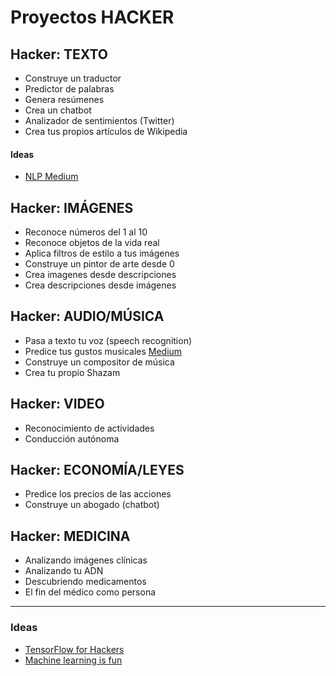 # Proyectos HACKER

## Hacker: TEXTO
 * Construye un traductor
 * Predictor de palabras
 * Genera resúmenes
 * Crea un chatbot
 * Analizador de sentimientos (Twitter)
 * Crea tus propios artículos de Wikipedia

#### Ideas
* [NLP Medium](https://codeburst.io/nlp-fundamental-where-humans-team-up-with-machines-to-help-it-speak-ac8c6dbaba88)

## Hacker: IMÁGENES
 * Reconoce números del 1 al 10
 * Reconoce objetos de la vida real
 * Aplica filtros de estilo a tus imágenes
 * Construye un pintor de arte desde 0
 * Crea imagenes desde descripciones
 * Crea descripciones desde imágenes

## Hacker: AUDIO/MÚSICA
 * Pasa a texto tu voz (speech recognition)
 * Predice tus gustos musicales [Medium](https://towardsdatascience.com/using-word2vec-for-music-recommendations-bb9649ac2484)
 * Construye un compositor de música
 * Crea tu propio Shazam

## Hacker: VIDEO
 * Reconocimiento de actividades
 * Conducción autónoma

## Hacker: ECONOMÍA/LEYES
 * Predice los precios de las acciones
 * ‎Construye un abogado (chatbot)
    
## Hacker: MEDICINA
 * Analizando imágenes clínicas
 * Analizando tu ADN
 * Descubriendo medicamentos
 * El fin del médico como persona
 
 ---
 
### Ideas

 * [TensorFlow for Hackers](https://medium.com/@curiousily)
 * [Machine learning is fun](https://medium.com/@ageitgey)
